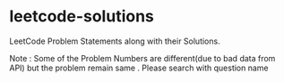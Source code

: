 # leetcode-solutions
LeetCode Problem Statements along with their Solutions.

Note : Some of the Problem Numbers are different(due to bad data from  API) but the problem remain same . Please search with question name 
